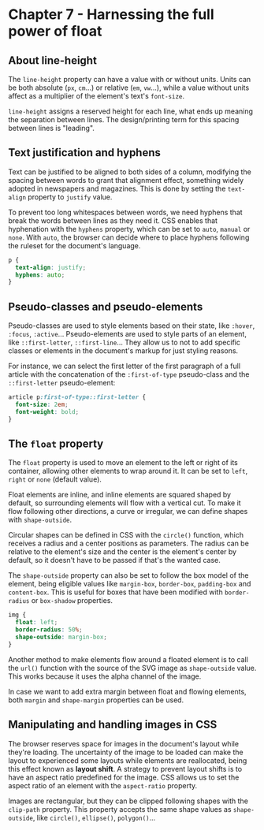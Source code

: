 # Chapter 7 - Harnessing the full power of float

## About line-height

The `line-height` property can have a value with or without units. Units can be both absolute (`px`, `cm`...) or
relative (`em`, `vw`...), while a value without units affect as a multiplier of the element's text's `font-size`.

`line-height` assigns a reserved height for each line, what ends up meaning the separation between lines. The
design/printing term for this spacing between lines is "leading".

## Text justification and hyphens

Text can be justified to be aligned to both sides of a column, modifying the spacing between words to grant that
alignment effect, something widely adopted in newspapers and magazines. This is done by setting the `text-align`
property to `justify` value.

To prevent too long whitespaces between words, we need hyphens that break the words between lines as they need it. CSS
enables that hyphenation with the `hyphens` property, which can be set to `auto`, `manual` or `none`. With `auto`, the
browser can decide where to place hyphens following the ruleset for the document's language.

```css
p {
  text-align: justify;
  hyphens: auto;
}
```

## Pseudo-classes and pseudo-elements

Pseudo-classes are used to style elements based on their state, like `:hover`, `:focus`, `:active`... Pseudo-elements
are used to style parts of an element, like `::first-letter`, `::first-line`... They allow us to not to add specific
classes or elements in the document's markup for just styling reasons.

For instance, we can select the first letter of the first paragraph of a full article with the concatenation of
the `:first-of-type` pseudo-class and the `::first-letter` pseudo-element:

```css
article p:first-of-type::first-letter {
  font-size: 2em;
  font-weight: bold;
}
```

## The `float` property

The `float` property is used to move an element to the left or right of its container, allowing other elements to wrap
around it. It can be set to `left`, `right` or `none` (default value).

Float elements are inline, and inline elements are squared shaped by default, so surrounding elements will flow with a
vertical cut. To make it flow following other directions, a curve or irregular, we can define shapes
with `shape-outside`.

Circular shapes can be defined in CSS with the `circle()` function, which receives a radius and a center positions as
parameters. The radius can be relative to the element's size and the center is the element's center by default, so it
doesn't have to be passed if that's the wanted case.

The `shape-outside` property can also be set to follow the box model of the element, being eligible values
like `margin-box`, `border-box`, `padding-box` and `content-box`. This is useful for boxes that have been modified
with `border-radius` or `box-shadow` properties.

```css
img {
  float: left;
  border-radius: 50%;
  shape-outside: margin-box;
}
```

Another method to make elements flow around a floated element is to call the `url()` function with the source of the SVG
image as `shape-outside` value. This works because it uses the alpha channel of the image.

In case we want to add extra margin between float and flowing elements, both `margin` and `shape-margin` properties can
be used.

## Manipulating and handling images in CSS

The browser reserves space for images in the document's layout while they're loading. The uncertainty of the image to be
loaded can make the layout to experienced some layouts while elements are reallocated, being this effect known as
**layout shift**. A strategy to prevent layout shifts is to have an aspect ratio predefined for the image. CSS allows us
to set the aspect ratio of an element with the `aspect-ratio` property.

Images are rectangular, but they can be clipped following shapes with the `clip-path` property. This property accepts
the same shape values as `shape-outside`, like `circle()`, `ellipse()`, `polygon()`...
